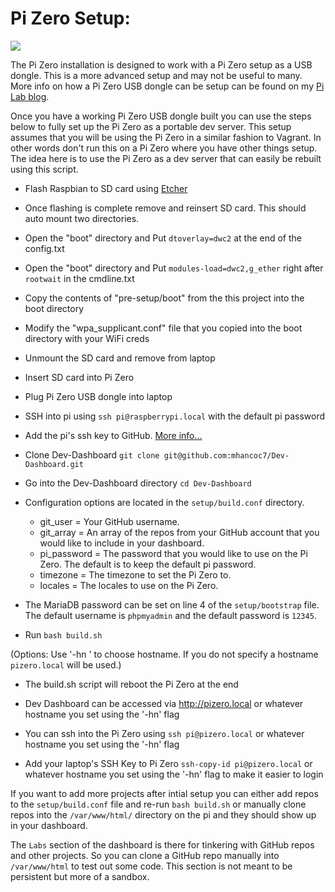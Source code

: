 # Pi Zero Setup:

<img src="https://raw.githubusercontent.com/mhancoc7/Dev-Dashboard/master/docs/assets/pizero-dashboard.png"/>

The Pi Zero installation is designed to work with a Pi Zero setup as a USB dongle. This is a more advanced setup and may not be useful to many. More info on how a Pi Zero USB dongle can be setup can be found on my [Pi Lab blog](https://pilab.dev/raspberry-pi-portable-dev-server).

Once you have a working Pi Zero USB dongle built you can use the steps below to fully set up the Pi Zero as a portable dev server. This setup assumes that you will be using the Pi Zero in a similar fashion to Vagrant. In other words don't run this on a Pi Zero where you have other things setup. The idea here is to use the Pi Zero as a dev server that can easily be rebuilt using this script.

- Flash Raspbian to SD card using [Etcher](https://www.balena.io/etcher/)

- Once flashing is complete remove and reinsert SD card. This should auto mount two directories.

- Open the "boot" directory and Put `dtoverlay=dwc2` at the end of the config.txt

- Open the "boot" directory and  Put `modules-load=dwc2,g_ether` right after `rootwait` in the cmdline.txt

- Copy the contents of "pre-setup/boot" from the this project into the boot directory

- Modify the "wpa_supplicant.conf" file that you copied into the boot directory with your WiFi creds

- Unmount the SD card and remove from laptop

- Insert SD card into Pi Zero

- Plug Pi Zero USB dongle into laptop

- SSH into pi using `ssh pi@raspberrypi.local` with the default pi password

- Add the pi's ssh key to GitHub. [More info...](https://help.github.com/en/articles/about-ssh)

- Clone Dev-Dashboard `git clone git@github.com:mhancoc7/Dev-Dashboard.git`

- Go into the Dev-Dashboard directory `cd Dev-Dashboard`

- Configuration options are located in the `setup/build.conf` directory.
  - git_user = Your GitHub username.
  - git_array = An array of the repos from your GitHub account that you would like to include in your dashboard.
  - pi_password = The password that you would like to use on the Pi Zero. The default is to keep the default pi password.
  - timezone = The timezone to set the Pi Zero to.
  - locales = The locales to use on the Pi Zero.

- The MariaDB password can be set on line 4 of the `setup/bootstrap` file. The default username is `phpmyadmin` and the default password is `12345`.

- Run `bash build.sh`

(Options: Use '-hn <hostname>' to choose hostname. If you do not specify a hostname `pizero.local` will be used.)

- The build.sh script will reboot the Pi Zero at the end

- Dev Dashboard can be accessed via http://pizero.local or whatever hostname you set using the '-hn' flag

- You can ssh into the Pi Zero using `ssh pi@pizero.local` or whatever hostname you set using the '-hn' flag

- Add your laptop's SSH Key to Pi Zero `ssh-copy-id pi@pizero.local` or whatever hostname you set using the '-hn' flag to make it easier to login

If you want to add more projects after intial setup you can either add repos to the `setup/build.conf` file and re-run `bash build.sh` or manually clone repos into the `/var/www/html/` directory on the pi and they should show up in your dashboard.

The `Labs` section of the dashboard is there for tinkering with GitHub repos and other projects. So you can clone a GitHub repo manually into `/var/www/html` to test out some code. This section is not meant to be persistent but more of a sandbox.
